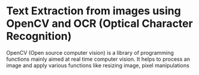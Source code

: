 # Text Extraction from images using OpenCV and OCR (Optical Character Recognition)

OpenCV (Open source computer vision) is a library of programming functions mainly aimed at real time computer vision. It helps to process an image and apply various functions like resizing image, pixel manipulations


